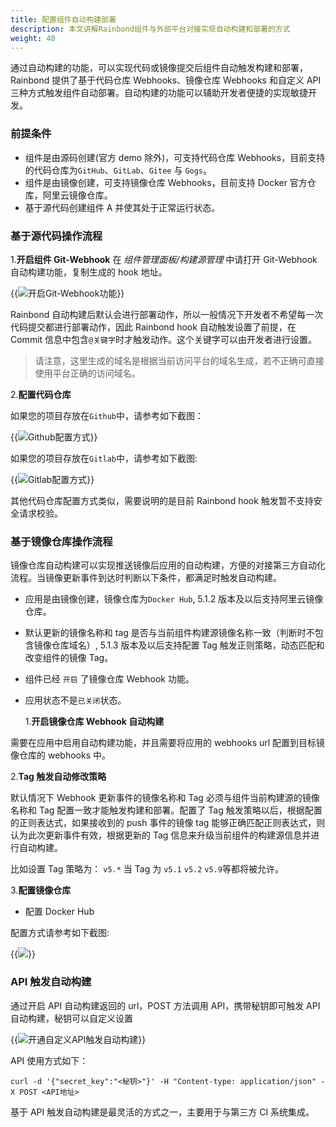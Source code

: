 ```yaml
---
title: 配置组件自动构建部署
description: 本文讲解Rainbond组件与外部平台对接实现自动构建和部署的方式
weight: 40
---
```


通过自动构建的功能，可以实现代码或镜像提交后组件自动触发构建和部署，Rainbond 提供了基于代码仓库 Webhooks、镜像仓库 Webhooks 和自定义 API 三种方式触发组件自动部署。自动构建的功能可以辅助开发者便捷的实现敏捷开发。

### 前提条件

- 组件是由源码创建(官方 demo 除外)，可支持代码仓库 Webhooks，目前支持的代码仓库为`GitHub`、`GitLab`、`Gitee` 与 `Gogs`。
- 组件是由镜像创建，可支持镜像仓库 Webhooks，目前支持 Docker 官方仓库，阿里云镜像仓库。
- 基于源代码创建组件 A 并使其处于正常运行状态。

### 基于源代码操作流程

1.<b>开启组件 Git-Webhook</b> 在 _组件管理面板/构建源管理_ 中请打开 Git-Webhook 自动构建功能，复制生成的 hook 地址。

{{<image src="https://grstatic.oss-cn-shanghai.aliyuncs.com/images/docs/5.2/user-manual/app-service-manage/auto-deploy/webhook.png" title="开启Git-Webhook功能">}}

Rainbond 自动构建后默认会进行部署动作，所以一般情况下开发者不希望每一次代码提交都进行部署动作，因此 Rainbond hook 自动触发设置了前提，在 Commit 信息中包含`@关键字`时才触发动作。这个关键字可以由开发者进行设置。

> 请注意，这里生成的域名是根据当前访问平台的域名生成，若不正确可直接使用平台正确的访问域名。

2.<b>配置代码仓库</b>

如果您的项目存放在`Github`中，请参考如下截图：

{{<image src="https://static.goodrain.com/images/docs/3.6/basic-operation/webhooks/github.jpg" title="Github配置方式">}}

如果您的项目存放在`Gitlab`中，请参考如下截图:

{{<image src="https://static.goodrain.com/images/docs/3.6/basic-operation/webhooks/gitlab.jpg" title="Gitlab配置方式">}}

其他代码仓库配置方式类似，需要说明的是目前 Rainbond hook 触发暂不支持安全请求校验。

### 基于镜像仓库操作流程

镜像仓库自动构建可以实现推送镜像后应用的自动构建，方便的对接第三方自动化流程。当镜像更新事件到达时判断以下条件，都满足时触发自动构建。

- 应用是由镜像创建，镜像仓库为`Docker Hub`, 5.1.2 版本及以后支持阿里云镜像仓库。
- 默认更新的镜像名称和 tag 是否与当前组件构建源镜像名称一致（判断时不包含镜像仓库域名）, 5.1.3 版本及以后支持配置 Tag 触发正则策略，动态匹配和改变组件的镜像 Tag。
- 组件已经 `开启` 了镜像仓库 Webhook 功能。
- 应用状态不是`已关闭`状态。

  1.<b>开启镜像仓库 Webhook 自动构建</b>

需要在应用中启用自动构建功能，并且需要将应用的 webhooks url 配置到目标镜像仓库的 webhooks 中。

2.<b>Tag 触发自动修改策略</b>

默认情况下 Webhook 更新事件的镜像名称和 Tag 必须与组件当前构建源的镜像名称和 Tag 配置一致才能触发构建和部署。配置了 Tag 触发策略以后，根据配置的正则表达式，如果接收到的 push 事件的镜像 tag 能够正确匹配正则表达式，则认为此次更新事件有效，根据更新的 Tag 信息来升级当前组件的构建源信息并进行自动构建。

比如设置 Tag 策略为： `v5.*` 当 Tag 为 `v5.1` `v5.2` `v5.9`等都将被允许。

3.<b>配置镜像仓库</b>

- 配置 Docker Hub

配置方式请参考如下截图:

{{<image src="https://grstatic.oss-cn-shanghai.aliyuncs.com/images/docs/5.0/user-manual/1548411288653.jpg">}}

### API 触发自动构建

通过开启 API 自动构建返回的 url，POST 方法调用 API，携带秘钥即可触发 API 自动构建，秘钥可以自定义设置

{{<image src="https://grstatic.oss-cn-shanghai.aliyuncs.com/images/docs/5.2/user-manual/app-service-manage/auto-deploy/api.png" title="开通自定义API触发自动构建">}}

API 使用方式如下：

```
curl -d '{"secret_key":"<秘钥>"}' -H "Content-type: application/json" -X POST <API地址>
```

基于 API 触发自动构建是最灵活的方式之一，主要用于与第三方 CI 系统集成。
